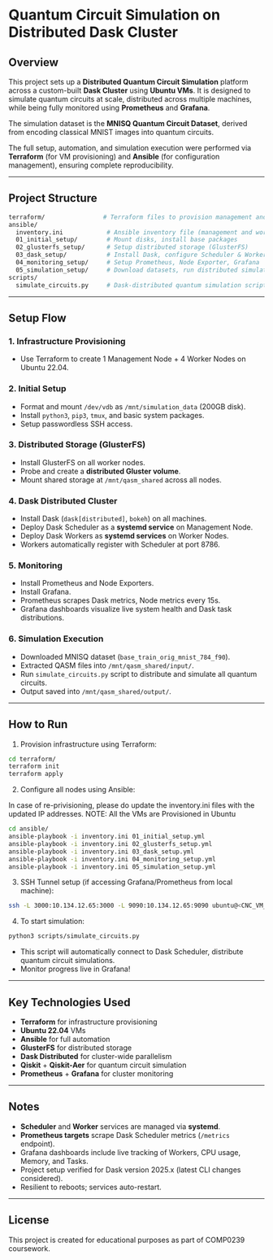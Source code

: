 # Quantum Circuit Simulation on Distributed Dask Cluster

## Overview

This project sets up a **Distributed Quantum Circuit Simulation** platform across a custom-built **Dask Cluster** using **Ubuntu VMs**. It is designed to simulate quantum circuits at scale, distributed across multiple machines, while being fully monitored using **Prometheus** and **Grafana**.

The simulation dataset is the **MNISQ Quantum Circuit Dataset**, derived from encoding classical MNIST images into quantum circuits.

The full setup, automation, and simulation execution were performed via **Terraform** (for VM provisioning) and **Ansible** (for configuration management), ensuring complete reproducibility.

---

## Project Structure

```bash
terraform/                # Terraform files to provision management and worker nodes
ansible/
  inventory.ini            # Ansible inventory file (management and worker nodes)
  01_initial_setup/        # Mount disks, install base packages
  02_glusterfs_setup/      # Setup distributed storage (GlusterFS)
  03_dask_setup/           # Install Dask, configure Scheduler & Workers (systemd)
  04_monitoring_setup/     # Setup Prometheus, Node Exporter, Grafana
  05_simulation_setup/     # Download datasets, run distributed simulation
scripts/
  simulate_circuits.py     # Dask-distributed quantum simulation script
```

---

## Setup Flow

### 1. Infrastructure Provisioning
- Use Terraform to create 1 Management Node + 4 Worker Nodes on Ubuntu 22.04.

### 2. Initial Setup
- Format and mount `/dev/vdb` as `/mnt/simulation_data` (200GB disk).
- Install `python3`, `pip3`, `tmux`, and basic system packages.
- Setup passwordless SSH access.

### 3. Distributed Storage (GlusterFS)
- Install GlusterFS on all worker nodes.
- Probe and create a **distributed Gluster volume**.
- Mount shared storage at `/mnt/qasm_shared` across all nodes.

### 4. Dask Distributed Cluster
- Install Dask (`dask[distributed]`, `bokeh`) on all machines.
- Deploy Dask Scheduler as a **systemd service** on Management Node.
- Deploy Dask Workers as **systemd services** on Worker Nodes.
- Workers automatically register with Scheduler at port 8786.

### 5. Monitoring
- Install Prometheus and Node Exporters.
- Install Grafana.
- Prometheus scrapes Dask metrics, Node metrics every 15s.
- Grafana dashboards visualize live system health and Dask task distributions.

### 6. Simulation Execution
- Downloaded MNISQ dataset (`base_train_orig_mnist_784_f90`).
- Extracted QASM files into `/mnt/qasm_shared/input/`.
- Run `simulate_circuits.py` script to distribute and simulate all quantum circuits.
- Output saved into `/mnt/qasm_shared/output/`.

---

## How to Run

1. Provision infrastructure using Terraform:
```bash
cd terraform/
terraform init
terraform apply
```

2. Configure all nodes using Ansible:

In case of re-privisioning, please do update the inventory.ini files with the updated IP addresses. 
NOTE: All the VMs are Provisioned in Ubuntu
```bash
cd ansible/
ansible-playbook -i inventory.ini 01_initial_setup.yml
ansible-playbook -i inventory.ini 02_glusterfs_setup.yml
ansible-playbook -i inventory.ini 03_dask_setup.yml
ansible-playbook -i inventory.ini 04_monitoring_setup.yml
ansible-playbook -i inventory.ini 05_simulation_setup.yml
```

3. SSH Tunnel setup (if accessing Grafana/Prometheus from local machine):
```bash
ssh -L 3000:10.134.12.65:3000 -L 9090:10.134.12.65:9090 ubuntu@<CNC_VM_PUBLIC_IP>
```

4. To start simulation:
```bash
python3 scripts/simulate_circuits.py
```

- This script will automatically connect to Dask Scheduler, distribute quantum circuit simulations.
- Monitor progress live in Grafana!

---

## Key Technologies Used

- **Terraform** for infrastructure provisioning
- **Ubuntu 22.04** VMs
- **Ansible** for full automation
- **GlusterFS** for distributed storage
- **Dask Distributed** for cluster-wide parallelism
- **Qiskit** + **Qiskit-Aer** for quantum circuit simulation
- **Prometheus** + **Grafana** for cluster monitoring

---

## Notes

- **Scheduler** and **Worker** services are managed via **systemd**.
- **Prometheus targets** scrape Dask Scheduler metrics (`/metrics` endpoint).
- Grafana dashboards include live tracking of Workers, CPU usage, Memory, and Tasks.
- Project setup verified for Dask version 2025.x (latest CLI changes considered).
- Resilient to reboots; services auto-restart.

---

## License

This project is created for educational purposes as part of COMP0239 coursework.
